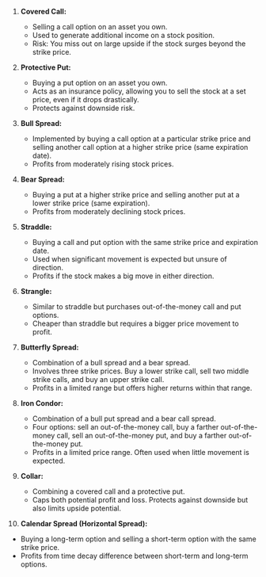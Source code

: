 1. **Covered Call:**
    
    - Selling a call option on an asset you own.
    - Used to generate additional income on a stock position.
    - Risk: You miss out on large upside if the stock surges beyond the strike price.
2. **Protective Put:**
    
    - Buying a put option on an asset you own.
    - Acts as an insurance policy, allowing you to sell the stock at a set price, even if it drops drastically.
    - Protects against downside risk.
3. **Bull Spread:**
    
    - Implemented by buying a call option at a particular strike price and selling another call option at a higher strike price (same expiration date).
    - Profits from moderately rising stock prices.
4. **Bear Spread:**
    
    - Buying a put at a higher strike price and selling another put at a lower strike price (same expiration).
    - Profits from moderately declining stock prices.
5. **Straddle:**
    
    - Buying a call and put option with the same strike price and expiration date.
    - Used when significant movement is expected but unsure of direction.
    - Profits if the stock makes a big move in either direction.
6. **Strangle:**
    
    - Similar to straddle but purchases out-of-the-money call and put options.
    - Cheaper than straddle but requires a bigger price movement to profit.
7. **Butterfly Spread:**
    
    - Combination of a bull spread and a bear spread.
    - Involves three strike prices. Buy a lower strike call, sell two middle strike calls, and buy an upper strike call.
    - Profits in a limited range but offers higher returns within that range.
8. **Iron Condor:**
    
    - Combination of a bull put spread and a bear call spread.
    - Four options: sell an out-of-the-money call, buy a farther out-of-the-money call, sell an out-of-the-money put, and buy a farther out-of-the-money put.
    - Profits in a limited price range. Often used when little movement is expected.
9. **Collar:**
    
    - Combining a covered call and a protective put.
    - Caps both potential profit and loss. Protects against downside but also limits upside potential.
10. **Calendar Spread (Horizontal Spread):**
    

- Buying a long-term option and selling a short-term option with the same strike price.
- Profits from time decay difference between short-term and long-term options.